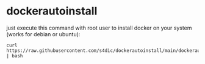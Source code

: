 # dockerautoinstall

just execute this command with root user to install docker on your system (works for debian or ubuntu):
```
curl https://raw.githubusercontent.com/s4dic/dockerautoinstall/main/dockerautoinstall.sh | bash
```
